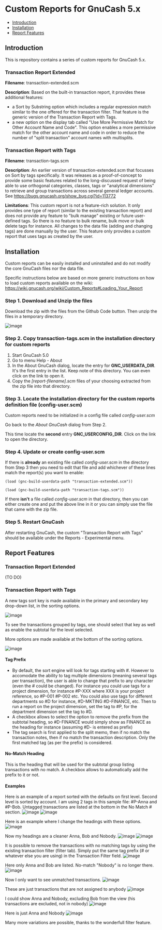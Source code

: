 # Custom Reports for GnuCash 5.x

  * [Introduction](#introduction)
  * [Installation](#installation)
  * [Report Features](#report-features)

## Introduction

This is repository contains a series of custom reports for GnuCash 5.x.

### Transaction Report Extended

**Filename**: transaction-extended.scm

**Description**: Based on the built-in transaction report, it provides these additional features:
+ a Sort by Substring option which includes a regular expression match similar to the one offered for the transaction filter. That feature is the generic version of the Transaction Report with Tags.
+ a new option on the display tab called "Use More Permissive Match for Other Account Name and Code". This option enables a more permissive match for the other account name and code in order to reduce the number of "split transaction" account names with multisplits.

### Transaction Report with Tags

**Filename**: transaction-tags.scm

**Description**: An earlier version of transaction-extended.scm that focusses on Sort by tags specifically. It was releases as a proof-of-concept to provide some basic features related to the long-discussed request of being able to use orthogonal categories, classes, tags or "analytical dimensions" to retrieve and group transactions across several general ledger accounts. See https://bugs.gnucash.org/show_bug.cgi?id=113772

**Limitations**: This custom report is not a feature-rich solution. It only provides one type of report (similar to the existing transaction report) and does not provide any feature to "bulk manage" existing or future user-defined tags. So there is no feature to bulk rename, bulk move or bulk delete tags for instance. All changes to the data file (adding and changing tags) are done manually by the user. This feature only provides a custom report that uses tags as created by the user.

## Installation

Custom reports can be easily installed and uninstalled and do not modify the core GnuCash files nor the data file.

Specific instructions below are based on more generic instructions on how to load custom reports available on the wiki: https://wiki.gnucash.org/wiki/Custom_Reports#Loading_Your_Report

### Step 1. Download and Unzip the files

Download the zip with the files from the Github Code button. Then unzip the files in a temporary directory.

![image](https://github.com/dawansv/gnucash-transaction-tags/assets/267163/c59f5e03-ba77-4fdb-afbf-94fe75737959)

### Step 2. Copy transaction-tags.scm in the installation directory for custom reports

1. Start GnuCash 5.0
2. Go to menu Help - About
3. In the About GnuCash dialog, locate the entry for **GNC_USERDATA_DIR**. It's the first entry in the list. Keep note of this directory. You can even click on the link to open it.
4. Copy the _[report-filename].scm_ files of your choosing extracted from the zip file into that directory.

### Step 3. Locate the installation directory for the custom reports definition file (config-user.scm)

Custom reports need to be initialized in a config file called _config-user.scm_

Go back to the _About GnuCash_ dialog from Step 2. 

This time locate the **second** entry **GNC_USERCONFIG_DIR**. Click on the link to open the directory.

### Step 4. Update or create config-user.scm

If there is **already** an existing file called _config-user.scm_ in the directory from Step 3 then you need to edit that file and add whichever of these lines match the report(s) you want to enable:

`(load (gnc-build-userdata-path "transaction-extended.scm"))`

`(load (gnc-build-userdata-path "transaction-tags.scm"))`

If there **isn't** a file called _config-user.scm_ in that directory, then you can either create one and put the above line in it or you can simply use the file that came with the zip file.

### Step 5. Restart GnuCash

After restarting GnuCash, the custom "Transaction Report with Tags" should be available under the Reports - Experimental menu.

## Report Features 

### Transaction Report Extended

(TO DO)

### Transaction Report with Tags

A new tags sort key is made available in the primary and secondary key drop-down list, in the sorting options.

![image](https://github.com/Gnucash/gnucash/assets/267163/89f11c52-5a88-44ad-be61-605c5ec2271e)

To see the transactions grouped by tags, one should select that key as well as enable the subtotal for the level selected.

More options are made available at the bottom of the sorting options.

![image](https://github.com/Gnucash/gnucash/assets/267163/d7adf39d-751b-4a2c-b8de-a8cefd8c3f83)

#### Tag Prefix

- By default, the sort engine will look for tags starting with #. However to accomodate the ability to tag multiple dimensions (meaning several tags per transaction), the user is able to change that prefix to any character (even the # could be changed). For instance you could use tags for a project dimension, for instance #P-XXX where XXX is your project reference, so #P-001 #P-002 etc. You could also use tags for different departments so #D for instance, #D-MKTING #D-FINANCE, etc. Then to run a report on the project dimension, set the tag to #P, for the department dimension set the tag to #D. 
- A checkbox allows to select the option to remove the prefix from the subtotal heading, so #D-FINANCE would simply show as FINANCE as the heading for instance (assuming #D- is entered as prefix)
- The tag search is first applied to the split memo, then if no match the transaction notes, then if no match the transaction description. Only the first matched tag (as per the prefix) is considered.

#### No-Match Heading
This is the heading that will be used for the subtotal group listing transactions with no match. A checkbox allows to automatically add the prefix to it or not.

#### Examples
Here is an example of a report sorted with the defaults on first level. Second level is sorted by account. I am using 2 tags in this sample file: #P-Anna and #P-Bob. Untagged transactions are listed at the bottom in the No Match # section.
![image](https://user-images.githubusercontent.com/267163/235810080-d1ddeb62-291d-42f5-bda2-a32c71fcb69a.png)
![image](https://user-images.githubusercontent.com/267163/235810114-5abecc03-6c4f-4b05-b7eb-bee49d67e549.png)

Here is an example where I change the headings with these options.
![image](https://github.com/Gnucash/gnucash/assets/267163/e60027cd-d543-4ed7-b0a2-26448e161036)

Now my headings are a cleaner Anna, Bob and Nobody.
![image](https://user-images.githubusercontent.com/267163/235810285-6ecd1fda-675a-45ba-943c-be07810fb308.png)
![image](https://user-images.githubusercontent.com/267163/235810305-b187e3c1-5990-4c9f-a09a-fd0664e839dd.png)

It is possible to remove the transactions with no matching tags by using the existing transaction filter (filter tab). Simply put the same tag prefix (# or whatever else you are using) in the Transaction Filter field.
![image](https://github.com/dawansv/gnucash-transaction-tags/assets/267163/cf5dc927-9534-46db-aa2c-c1bd88e47f79)

Here only Anna and Bob are listed. No-match "Nobody" is no longer there.
![image](https://user-images.githubusercontent.com/267163/235810480-de731104-ab48-4f30-a4dd-6257ef9f7f96.png)

Now I only want to see unmatched transactions.
![image](https://github.com/dawansv/gnucash-transaction-tags/assets/267163/2da6ae6c-2631-47a8-b92b-b4ea0f803945)

These are just transactions that are not assigned to anybody
![image](https://user-images.githubusercontent.com/267163/235812541-32044a35-a32a-46ee-9942-228b9b0cc9fe.png)

I could show Anna and Nobody, excluding Bob from the view (his transactions are excluded, not in nobody)
![image](https://github.com/dawansv/gnucash-transaction-tags/assets/267163/37809e83-6c00-42b9-b27e-a2bb9fd164a5)

Here is just Anna and Nobody
![image](https://user-images.githubusercontent.com/267163/235812705-d9a8a4e5-2f4b-4ff4-97c2-b9f0b8b2920e.png)

Many more variations are possible, thanks to the wonderfull filter feature. 
